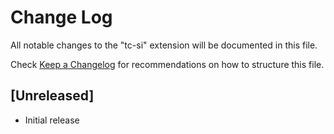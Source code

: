 # Change Log

All notable changes to the "tc-si" extension will be documented in this file.

Check [Keep a Changelog](http://keepachangelog.com/) for recommendations on how to structure this file.

## [Unreleased]

- Initial release